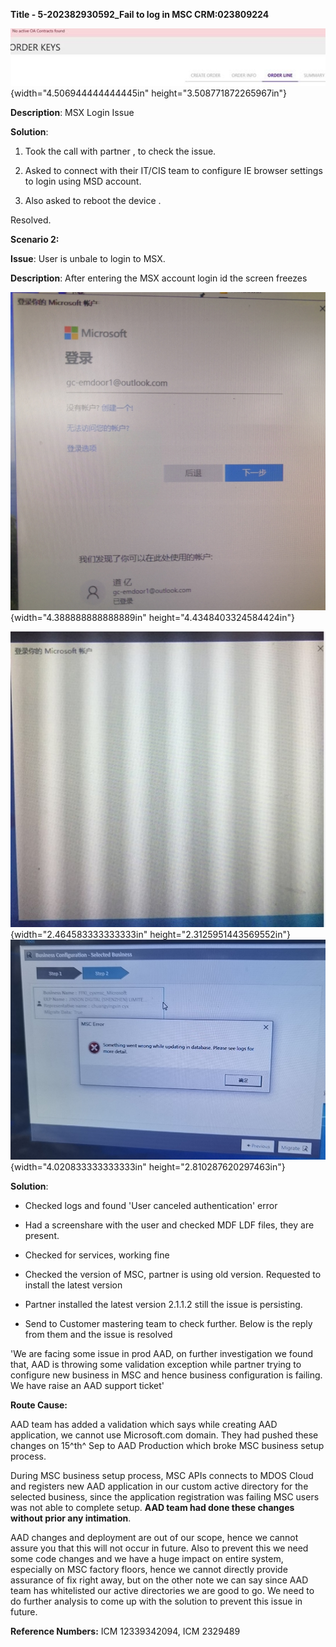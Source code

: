 **Title - 5-202382930592_Fail to log in MSC CRM:023809224**

![](media/image1.png){width="4.506944444444445in"
height="3.508771872265967in"}

**Description**: MSX Login Issue

**Solution**:

1)  Took the call with partner , to check the issue.

2)  Asked to connect with their IT/CIS team to configure IE browser
    settings to login using MSD account.

3)  Also asked to reboot the device .

Resolved.

**Scenario 2:**

**Issue**: User is unbale to login to MSX.

**Description**: After entering the MSX account login id the screen
freezes

![](media/image2.jpeg){width="4.388888888888889in"
height="4.4348403324584424in"}

![](media/image3.jpeg){width="2.464583333333333in"
height="2.3125951443569552in"}![](media/image4.jpeg){width="4.020833333333333in"
height="2.810287620297463in"}

**Solution**:

-   Checked logs and found 'User canceled authentication' error

-   Had a screenshare with the user and checked MDF LDF files, they are
    present.

-   Checked for services, working fine

-   Checked the version of MSC, partner is using old version. Requested
    to install the latest version

-   Partner installed the latest version 2.1.1.2 still the issue is
    persisting.

-   Send to Customer mastering team to check further. Below is the reply
    from them and the issue is resolved

'We are facing some issue in prod AAD, on further investigation we found
that, AAD is throwing some validation exception while partner trying to
configure new business in MSC and hence business configuration is
failing. We have raise an AAD support ticket'

**Route Cause:**

AAD team has added a validation which says while creating AAD
application, we cannot use Microsoft.com domain. They had pushed these
changes on 15^th^ Sep to AAD Production which broke MSC business setup
process.

During MSC business setup process, MSC APIs connects to MDOS Cloud and
registers new AAD application in our custom active directory for the
selected business, since the application registration was failing MSC
users was not able to complete setup. **AAD team had done these changes
without prior any intimation**.

AAD changes and deployment are out of our scope, hence we cannot assure
you that this will not occur in future. Also to prevent this we need
some code changes and we have a huge impact on entire system, especially
on MSC factory floors, hence we cannot directly provide assurance of fix
right away, but on the other note we can say since AAD team has
whitelisted our active directories we are good to go. We need to do
further analysis to come up with the solution to prevent this issue in
future.

**Reference Numbers:** ICM 12339342094, ICM 2329489
